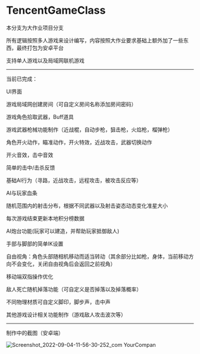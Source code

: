 # TencentGameClass

本分支为大作业项目分支

所有逻辑按照多人游戏来设计编写，内容按照大作业要求基础上额外加了一些东西，最终打包为安卓平台

支持单人游戏以及局域网联机游戏

------------

当前已完成：

UI界面

游戏局域网创建房间（可自定义房间名称添加房间密码）

游戏角色拾取武器，Buff道具

游戏武器枪械功能制作（近战棍，自动步枪，狙击枪，火焰枪，榴弹枪）

角色开火动作，瞄准动作，开火特效，近战攻击，武器切换动作

开火音效，击中音效

简单的击中/击杀反馈

基础AI行为（寻路，近战攻击，远程攻击，被攻击反应等）

AI与玩家血条

随机范围内的射击分布，根据不同武器以及射击姿态动态变化准星大小

每次游戏结束更新本地积分榜数据

AI炮台功能(玩家可以建造，并帮助玩家抵御敌人)

手部与脚部的简单IK设置

自由视角：角色头部随相机移动而适当转动（其余部分比如枪，身体，当前移动方向不会变化，关闭自由视角后会返回之前视角）

移动端双指操作优化

敌人死亡随机掉落功能（可自定义是否掉落以及掉落概率）

不同物理材质可自定义脚印，脚步声，击中声

其他游戏设计相关功能制作（游戏敌人攻击波次等）

----------

制作中的截图（安卓端）


![Screenshot_2022-09-04-11-56-30-252_com YourCompan](https://user-images.githubusercontent.com/60800578/188296645-001bd35c-2532-47c9-a3f9-12c53f78f533.jpg)






